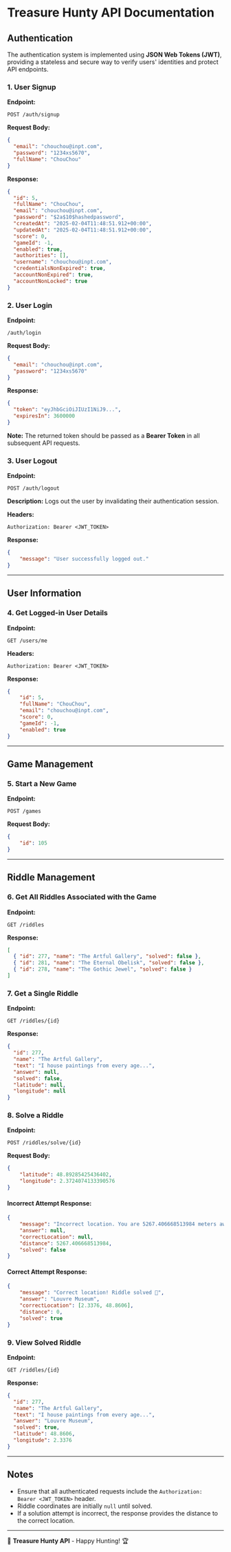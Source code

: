 # Treasure Hunty API Documentation

## Authentication

The authentication system is implemented using **JSON Web Tokens (JWT)**, providing a stateless and secure way to verify users' identities and protect API endpoints.

### 1. User Signup

**Endpoint:**
```
POST /auth/signup
```

**Request Body:**
```json
{
  "email": "chouchou@inpt.com",
  "password": "1234xs5670",
  "fullName": "ChouChou"
}
```

**Response:**
```json
{
  "id": 5,
  "fullName": "ChouChou",
  "email": "chouchou@inpt.com",
  "password": "$2a$10$hashedpassword",
  "createdAt": "2025-02-04T11:48:51.912+00:00",
  "updatedAt": "2025-02-04T11:48:51.912+00:00",
  "score": 0,
  "gameId": -1,
  "enabled": true,
  "authorities": [],
  "username": "chouchou@inpt.com",
  "credentialsNonExpired": true,
  "accountNonExpired": true,
  "accountNonLocked": true
}
```

### 2. User Login

**Endpoint:**
```
/auth/login
```

**Request Body:**
```json
{
  "email": "chouchou@inpt.com",
  "password": "1234xs5670"
}
```

**Response:**
```json
{
  "token": "eyJhbGciOiJIUzI1NiJ9...",
  "expiresIn": 3600000
}
```

**Note:** The returned token should be passed as a **Bearer Token** in all subsequent API requests.

### 3. User Logout

**Endpoint:**
```
POST /auth/logout
```

**Description:**
Logs out the user by invalidating their authentication session.

**Headers:**
```
Authorization: Bearer <JWT_TOKEN>
```

**Response:**
```json
{
    "message": "User successfully logged out."
}
```

---

## User Information

### 4. Get Logged-in User Details

**Endpoint:**
```
GET /users/me
```

**Headers:**
```
Authorization: Bearer <JWT_TOKEN>
```

**Response:**
```json
{
    "id": 5,
    "fullName": "ChouChou",
    "email": "chouchou@inpt.com",
    "score": 0,
    "gameId": -1,
    "enabled": true
}
```

---

## Game Management

### 5. Start a New Game

**Endpoint:**
```
POST /games
```

**Request Body:**
```json
{
    "id": 105
}
```

---

## Riddle Management

### 6. Get All Riddles Associated with the Game

**Endpoint:**
```
GET /riddles
```

**Response:**
```json
[
  { "id": 277, "name": "The Artful Gallery", "solved": false },
  { "id": 281, "name": "The Eternal Obelisk", "solved": false },
  { "id": 278, "name": "The Gothic Jewel", "solved": false }
]
```

### 7. Get a Single Riddle

**Endpoint:**
```
GET /riddles/{id}
```

**Response:**
```json
{
  "id": 277,
  "name": "The Artful Gallery",
  "text": "I house paintings from every age...",
  "answer": null,
  "solved": false,
  "latitude": null,
  "longitude": null
}
```

### 8. Solve a Riddle

**Endpoint:**
```
POST /riddles/solve/{id}
```

**Request Body:**
```json
{
    "latitude": 48.89285425436402,
    "longitude": 2.3724074133390576
}
```

#### Incorrect Attempt Response:
```json
{
    "message": "Incorrect location. You are 5267.406668513984 meters away.",
    "answer": null,
    "correctLocation": null,
    "distance": 5267.406668513984,
    "solved": false
}
```

#### Correct Attempt Response:
```json
{
    "message": "Correct location! Riddle solved 🎉",
    "answer": "Louvre Museum",
    "correctLocation": [2.3376, 48.8606],
    "distance": 0,
    "solved": true
}
```

### 9. View Solved Riddle

**Endpoint:**
```
GET /riddles/{id}
```

**Response:**
```json
{
  "id": 277,
  "name": "The Artful Gallery",
  "text": "I house paintings from every age...",
  "answer": "Louvre Museum",
  "solved": true,
  "latitude": 48.8606,
  "longitude": 2.3376
}
```

---

## Notes
- Ensure that all authenticated requests include the `Authorization: Bearer <JWT_TOKEN>` header.
- Riddle coordinates are initially `null` until solved.
- If a solution attempt is incorrect, the response provides the distance to the correct location.

---

📌 **Treasure Hunty API** - Happy Hunting! 🏆
